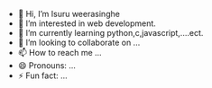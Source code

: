 - 👋 Hi, I’m Isuru weerasinghe
- 👀 I’m interested in web development.
- 🌱 I’m currently learning python,c,javascript,....ect.
- 💞️ I’m looking to collaborate on ...
- 📫 How to reach me ...
- 😄 Pronouns: ...
- ⚡ Fun fact: ...

<!---
Izuwa123/Izuwa123 is a ✨ special ✨ repository because its `README.md` (this file) appears on your GitHub profile.
You can click the Preview link to take a look at your changes.
--->
